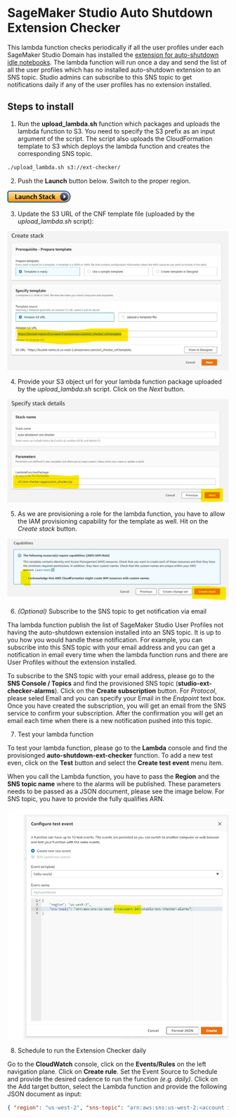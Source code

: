 # SageMaker Studio Auto Shutdown Extension Checker

This lambda function checks periodically if all the user profiles under each SageMaker Studio Domain has installed the [extension for auto-shutdown idle notebooks](https://github.com/aws-samples/sagemaker-studio-auto-shutdown-extension/tree/main/sagemaker_studio_autoshutdown). The lambda function will run once a day and send the list of all the user profiles which has no installed auto-shutdown extension to an SNS topic. Studio admins can subscribe to this SNS topic to get notifications daily if any of the user profiles has no extension installed.

## Steps to install

1. Run the **upload_lambda.sh** function which packages and uploads the lambda function to S3. You need to specify the S3 prefix as an input argument of the script. The script also uploads the CloudFormation template to S3 which deploys the lambda function and creates the corresponding SNS topic.
```bash
./upload_lambda.sh s3://ext-checker/
```

2. Push the **Launch** button below. Switch to the proper region.

[![Launch in us-west-2](assets/launch-stack.png?raw=true)](https://console.aws.amazon.com/cloudformation/home?region=us-west-2#/stacks/new?stackName=auto-shutdown-ext-checker&templateURL=https://bucket-name.s3.us-west-2.amazonaws.com/ext_checker_cnf.template)

3. Update the S3 URL of the CNF template file (uploaded by the *upload_lambda.sh* script):

![Alt Step 1](assets/step1.jpg?raw=true "Step 1")

4. Provide your S3 object url for your lambda function package uploaded by the *upload_lambda.sh* script. Click on the *Next* button.

![Alt Step 2](assets/step2.jpg?raw=true "Step 2")

5. As we are provisioning a role for the lambda function, you have to allow the IAM provisioning capability for the template as well. Hit on the *Create stack* button.

![Alt Step 3](assets/step3.jpg?raw=true "Step 3")

6. *(Optional)* Subscribe to the SNS topic to get notification via email

Tha lambda function publish the list of SageMaker Studio User Profiles not having the auto-shutdown extension installed into an SNS topic. It is up to you how you would handle these notification. For example, you can subscribe into this SNS topic with your email address and you can get a notification in email every time when the lambda function runs and there are User Profiles without the extension installed.

To subscribe to the SNS topic with your email address, please go to the **SNS Console / Topics** and find the provisioned SNS topic (**studio-ext-checker-alarms**). Click on the **Create subscription** button. For *Protocol*, please seled Email and you can specify your Email in the *Endpoint* text box. Once you have created the subscription, you will get an email from the SNS service to confirm your subscription. After the confirmation you will get an email each time when there is a new notification pushed into this topic.

7. Test your lambda function

To test your lambda function, please go to the **Lambda** console and find the provisionged **auto-shutdown-ext-checker** function. To add a new test even, click on the **Test** button and select the **Create test event** menu item.

When you call the Lambda function, you have to pass the **Region** and the **SNS topic name** where to the alarms will be published. These parameters needs to be passed as a JSON document, please see the image below. For SNS topic, you have to provide the fully qualifies ARN.

![Alt Step 5](assets/step55.jpg?raw=true "Step 3")

8. Schedule to run the Extension Checker daily

Go to the **CloudWatch** console, click on the **Events/Rules** on the left navigation plane. Click on **Create rule**. Set the Event Source to Schedule and provide the desired cadence to run the function *(e.g. daily)*. Click on the Add target button, select the Lambda function and provide the following JSON document as input:

```json
{ "region": "us-west-2", "sns-topic": "arn:aws:sns:us-west-2:<account id>:studio-ext-checker-alarms" }
```



